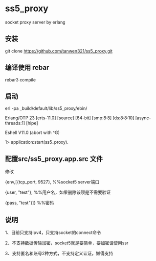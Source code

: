 # ss5_proxy
socket proxy server by erlang


## 安装

git clone https://github.com/tanwen321/ss5_proxy.git

## 编译使用 rebar

rebar3 compile


## 启动

erl -pa _build/default/lib/ss5_proxy/ebin/

Erlang/OTP 23 [erts-11.0] [source] [64-bit] [smp:8:8] [ds:8:8:10] [async-threads:1] [hipe]

Eshell V11.0  (abort with ^G)

1> application:start(ss5_proxy).


## 配置src/ss5_proxy.app.src 文件

修改

  {env,[{tcp_port, 9527},                   %%socket5 server端口
  
  {user, "test"},                          %%用户名，如果删除该项是不需要验证
  
  {pass, "test"}]}                          %%密码
 
## 说明

1、目前只支持ipv4，只支持socket的connect命令

2、不支持数据传输加密，socket5就是要简单，要加密请使用ssr

3、支持匿名和账号2种方式，不支持定义认证，懒得支持




